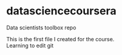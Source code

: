 datasciencecoursera
===================

Data scientists toolbox repo

This is the first file I created for the course.  
Learning to edit git 
